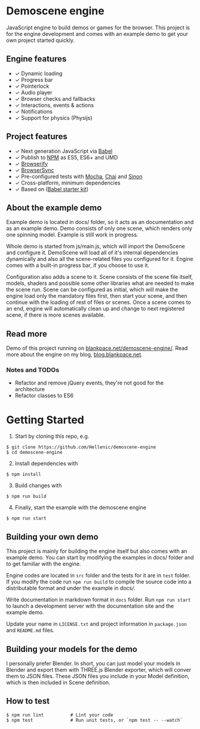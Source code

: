 # Demoscene engine

JavaScript engine to build demos or games for the browser. This project is
for the engine development and comes with an example demo to get your own
project started quickly.

## Engine features

* ✓ Dynamic loading
* ✓ Progress bar
* ✓ Pointerlock
* ✓ Audio player
* ✓ Browser checks and fallbacks
* ✓ Interactions, events & actions
* ✓ Notifications
* ✓ Support for physics (Physijs)

## Project features

* ✓ Next generation JavaScript via [Babel](http://babeljs.io/)
* ✓ Publish to [NPM](https://www.npmjs.com/) as ES5, ES6+ and UMD
* ✓ [Browserify](http://browserify.org/)
* ✓ [BrowserSync](http://www.browsersync.io/)
* ✓ Pre-configured tests with [Mocha](http://mochajs.org/), [Chai](http://chaijs.com/) and [Sinon](http://sinonjs.org/)
* ✓ Cross-platform, minimum dependencies
* ✓ Based on ([Babel starter kit](http://www.kriasoft.com/babel-starter-kit/))

## About the example demo

Example demo is located in docs/ folder, so it acts as an documentation and as
an example demo. Demo consists of only one scene, which renders only one
spinning model. Example is still work in progress.

Whole demo is started from js/main.js, which will import the DemoScene and
configure it. DemoScene will load all of it's internal dependencies dynamically
and also all the scene-related files you configured for it. Engine comes with a
built-in progress bar, if you choose to use it.

Configuration also adds a scene to it. Scene consists of the scene file itself,
models, shaders and possible some other libraries what are needed to make the
scene run. Scene can be configured as initial, which will make the engine
load only the mandatory files first, then start your scene, and then continue
with the loading of rest of files or scenes. Once a scene comes to an end,
engine will automatically clean up and change to next registered scene, if there
is more scenes available.

## Read more

Demo of this project running on [blankpace.net/demoscene-engine/](http://blankpace.net/demoscene-engine/).
Read more about the engine on my blog, [blog.blankpace.net](http://blog.blankpace.net/search/label/demoscene).

### Notes and TODOs
* Refactor and remove jQuery events, they're not good for the architecture
* Refactor classes to ES6

# Getting Started

1. Start by cloning this repo, e.g.
```shell
$ git clone https://github.com/Hellenic/demoscene-engine
$ cd demoscene-engine
```

2. Install dependencies with
```shell
$ npm install
```

3. Build changes with
```shell
$ npm run build
```

4. Finally, start the example with the demoscene engine
```shell
$ npm run start
```

## Building your own demo

This project is mainly for building the engine itself but also comes with an
example demo. You can start by modifying the examples in docs/ folder and to get
familiar with the engine.

Engine codes are located in `src` folder and the tests for it are in `test`
folder. If you modify the code run `npm run build` to compile the source code
into a distributable format and under the example in docs/.

Write documentation in markdown format in `docs` folder. Run
`npm run start` to launch a development server with the documentation site and
the example demo.

Update your name in `LICENSE.txt` and project information in `package.json` and
`README.md` files.

## Building your models for the demo

I personally prefer Blender. In short, you can just model your models in Blender
and export them with THREE.js Blender exporter, which will conver them to JSON
files. These JSON files you include in your Model definition, which is then
included in Scene definition.

## How to test

```shell
$ npm run lint          # Lint your code
$ npm test              # Run unit tests, or `npm test -- --watch`
```
